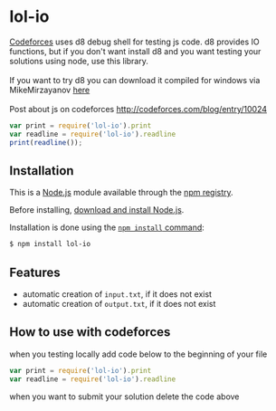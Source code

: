 # lol-io

<a href="codefores.ru">Codeforces</a> uses d8 debug shell for testing js code. d8 provides IO functions, but if you don't want install d8 and you want testing your solutions using node, use this library.<br><br>
If you want to try d8 you can download it compiled for windows via MikeMirzayanov <a href="http://assets.codeforces.com/files/v8-3.32.0.7z">here</a><br><br>
Post about js on codeforces http://codeforces.com/blog/entry/10024

```js
var print = require('lol-io').print
var readline = require('lol-io').readline
print(readline());
```

## Installation

This is a [Node.js](https://nodejs.org/en/) module available through the
[npm registry](https://www.npmjs.com/).

Before installing, [download and install Node.js](https://nodejs.org/en/download/).

Installation is done using the
[`npm install` command](https://docs.npmjs.com/getting-started/installing-npm-packages-locally):

```bash
$ npm install lol-io
```

## Features
- automatic creation of <code>input.txt</code>, if it does not exist
- automatic creation of <code>output.txt</code>, if it does not exist

## How to use with codeforces
when you testing locally add code below to the beginning of your file<br>
```js
var print = require('lol-io').print
var readline = require('lol-io').readline
```
when you want to submit your solution delete the code above

